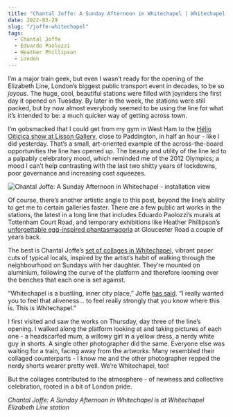 ```yaml
---
title: "Chantal Joffe: A Sunday Afternoon in Whitechapel | Whitechapel Station"
date: 2022-05-29
slug: "/joffe-whitechapel"
tags:
  - Chantal Joffe
  - Eduardo Paolozzi
  - Heather Phillipson
  - London
---
```


I’m a major train geek, but even I wasn’t ready for the opening of the Elizabeth Line, London’s biggest public transport event in decades, to be so *joyous*. The huge, cool, beautiful stations were filled with joyriders the first day it opened on Tuesday. By later in the week, the stations were still packed, but by now almost everybody seemed to be using the line for what it’s intended to be: a much quicker way of getting across town.

I’m gobsmacked that I could get from my gym in West Ham to the [Hélio Oiticica show at Lisson Gallery](https://www.lissongallery.com/exhibitions/helio-oiticica-london), close to Paddington, in half an hour - like I did yesterday. That’s a small, art-oriented example of the across-the-board opportunities the line has opened up. The beauty and utility of the line led to a palpably celebratory mood, which reminded me of the 2012 Olympics; a mood I can’t help contrasting with the last two shitty years of lockdowns, poor governance and increasing cost squeezes.

![Chantal Joffe: A Sunday Afternoon in Whitechapel - installation view](/joffe-whitechapel-1.jpeg)

Of course, there’s another artistic angle to this post, beyond the line’s ability to get me to certain galleries faster. There are a few public art works in the stations, the latest in a long line that includes Eduardo Paolozzi’s murals at Tottenham Court Road, and temporary exhibitions like Heather Phillipson’s [unforgettable egg-inspired phantasmagoria](/posts/eggysrub-gloucester) at Gloucester Road  a couple of years back.

The best is Chantal Joffe’s [set of collages in Whitechapel](https://www.crossrail.co.uk/benefits/art-on-crossrail/artwork-at-whitechapel), vibrant paper cuts of typical locals, inspired by the artist’s habit of walking through the neighbourhood on Sundays with her daughter. They’re mounted on aluminium, following the curve of the platform and therefore looming over the benches that each one is set against.

“Whitechapel is a bustling, inner city place,” Joffe [has said](https://www.youtube.com/watch?v=F3lNQYDkkEg). “I really wanted you to feel that aliveness… to feel really strongly that you know where this is. This is Whitechapel.”

I first visited and saw the works on Thursday, day three of the line’s opening. I walked along the platform looking at and taking pictures of each one - a headscarfed mum, a willowy girl in a yellow dress, a nerdy white guy in shorts. A single other photographer did the same. Everyone else was waiting for a train, facing away from the artworks. Many resembled their collaged counterparts - I know me and the other photographer repped the nerdy shorts wearer pretty well. We’re Whitechapel, too!

But the collages contributed to the atmosphere - of newness and collective celebration, rooted in a bit of London pride.

*Chantal Joffe: A Sunday Afternoon in Whitechapel is at Whitechapel Elizabeth Line station*
